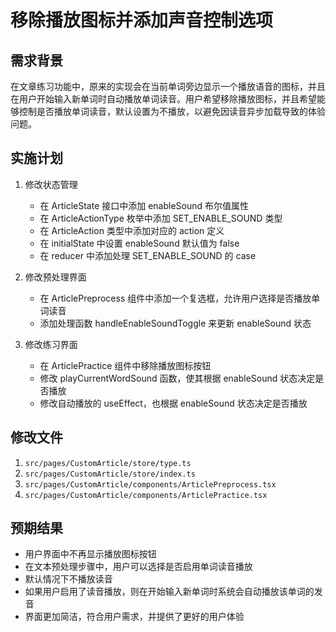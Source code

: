 # 移除播放图标并添加声音控制选项

## 需求背景

在文章练习功能中，原来的实现会在当前单词旁边显示一个播放语音的图标，并且在用户开始输入新单词时自动播放单词读音。用户希望移除播放图标，并且希望能够控制是否播放单词读音，默认设置为不播放，以避免因读音异步加载导致的体验问题。

## 实施计划

1. 修改状态管理
   - 在 ArticleState 接口中添加 enableSound 布尔值属性
   - 在 ArticleActionType 枚举中添加 SET_ENABLE_SOUND 类型
   - 在 ArticleAction 类型中添加对应的 action 定义
   - 在 initialState 中设置 enableSound 默认值为 false
   - 在 reducer 中添加处理 SET_ENABLE_SOUND 的 case

2. 修改预处理界面
   - 在 ArticlePreprocess 组件中添加一个复选框，允许用户选择是否播放单词读音
   - 添加处理函数 handleEnableSoundToggle 来更新 enableSound 状态

3. 修改练习界面
   - 在 ArticlePractice 组件中移除播放图标按钮
   - 修改 playCurrentWordSound 函数，使其根据 enableSound 状态决定是否播放
   - 修改自动播放的 useEffect，也根据 enableSound 状态决定是否播放

## 修改文件

1. `src/pages/CustomArticle/store/type.ts`
2. `src/pages/CustomArticle/store/index.ts`
3. `src/pages/CustomArticle/components/ArticlePreprocess.tsx`
4. `src/pages/CustomArticle/components/ArticlePractice.tsx`

## 预期结果

- 用户界面中不再显示播放图标按钮
- 在文本预处理步骤中，用户可以选择是否启用单词读音播放
- 默认情况下不播放读音
- 如果用户启用了读音播放，则在开始输入新单词时系统会自动播放该单词的发音
- 界面更加简洁，符合用户需求，并提供了更好的用户体验 